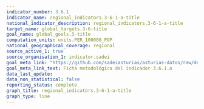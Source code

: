 ```yaml
---
indicator_number: 3.6.1
indicator_name: regional_indicators.3-6-1-a-title
national_indicator_description: regional_indicators.3-6-1-a-title
target_name: global_targets.3-6-title
goal_name: global_goals.3-title
computation_units: units.PER_100000_POP
national_geographical_coverage: regional
source_active_1: true
source_organisation_1: indicator.sadei
goal_meta_link: "https://github.com/sadeiasturias/asturias-datos/raw/develop/descargas/metodologia/3.6.1.a.pdf"
goal_meta_link_text: Ficha metodológica del indicador 3.6.1.a
data_last_update:  
data_non_statistical: false
reporting_status: complete
graph_title: regional_indicators.3-6-1-a-title
graph_type: line
---
```

